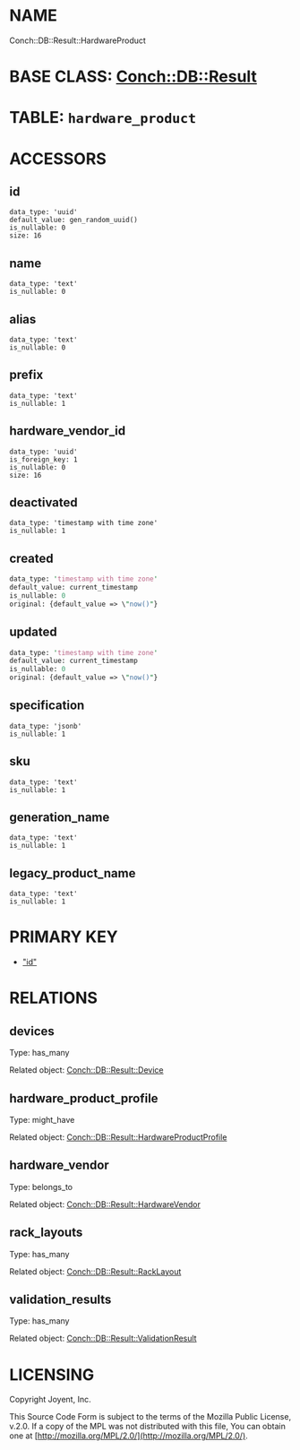 # NAME

Conch::DB::Result::HardwareProduct

# BASE CLASS: [Conch::DB::Result](https://metacpan.org/pod/Conch::DB::Result)

# TABLE: `hardware_product`

# ACCESSORS

## id

```
data_type: 'uuid'
default_value: gen_random_uuid()
is_nullable: 0
size: 16
```

## name

```
data_type: 'text'
is_nullable: 0
```

## alias

```
data_type: 'text'
is_nullable: 0
```

## prefix

```
data_type: 'text'
is_nullable: 1
```

## hardware\_vendor\_id

```
data_type: 'uuid'
is_foreign_key: 1
is_nullable: 0
size: 16
```

## deactivated

```
data_type: 'timestamp with time zone'
is_nullable: 1
```

## created

```perl
data_type: 'timestamp with time zone'
default_value: current_timestamp
is_nullable: 0
original: {default_value => \"now()"}
```

## updated

```perl
data_type: 'timestamp with time zone'
default_value: current_timestamp
is_nullable: 0
original: {default_value => \"now()"}
```

## specification

```
data_type: 'jsonb'
is_nullable: 1
```

## sku

```
data_type: 'text'
is_nullable: 1
```

## generation\_name

```
data_type: 'text'
is_nullable: 1
```

## legacy\_product\_name

```
data_type: 'text'
is_nullable: 1
```

# PRIMARY KEY

- ["id"](#id)

# RELATIONS

## devices

Type: has\_many

Related object: [Conch::DB::Result::Device](https://metacpan.org/pod/Conch::DB::Result::Device)

## hardware\_product\_profile

Type: might\_have

Related object: [Conch::DB::Result::HardwareProductProfile](https://metacpan.org/pod/Conch::DB::Result::HardwareProductProfile)

## hardware\_vendor

Type: belongs\_to

Related object: [Conch::DB::Result::HardwareVendor](https://metacpan.org/pod/Conch::DB::Result::HardwareVendor)

## rack\_layouts

Type: has\_many

Related object: [Conch::DB::Result::RackLayout](https://metacpan.org/pod/Conch::DB::Result::RackLayout)

## validation\_results

Type: has\_many

Related object: [Conch::DB::Result::ValidationResult](https://metacpan.org/pod/Conch::DB::Result::ValidationResult)

# LICENSING

Copyright Joyent, Inc.

This Source Code Form is subject to the terms of the Mozilla Public License,
v.2.0. If a copy of the MPL was not distributed with this file, You can obtain
one at [http://mozilla.org/MPL/2.0/](http://mozilla.org/MPL/2.0/).
